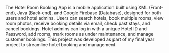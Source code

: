 The Hotel Room Booking App is a mobile application built using XML (Front-end), Java (Back-end), and Google Firebase (Database), designed for both users and hotel admins. Users can search hotels, book multiple rooms, view room photos, receive booking details via email, check past stays, and cancel bookings. Hotel admins can log in with a unique Hotel ID and Password, add rooms, mark rooms as under maintenance, and manage customer bookings. This project was developed as part of my final year project to streamline hotel booking and management.
